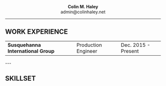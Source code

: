 <div><b><p align="center" style="margin:0">Colin M. Haley</p></b>
<p align="center" style="margin:0">admin@colinhaley.net</p></div>

---

## WORK EXPERIENCE
<table border="0" style="border-spacing:80px 0">
  <tr>
    <td><b>Susquehanna International Group</b></td>
    <td>Production Engineer</td>
    <td>Dec. 2015 - Present</td>
  </tr>
</table>
---

## SKILLSET


<!--
<table border="0" style="border-spacing:80px 0">
  <tr>
    <td>Month</td>
    <td>Savings</td>
    <td>Savings</td>
  </tr>
</table>
	-->